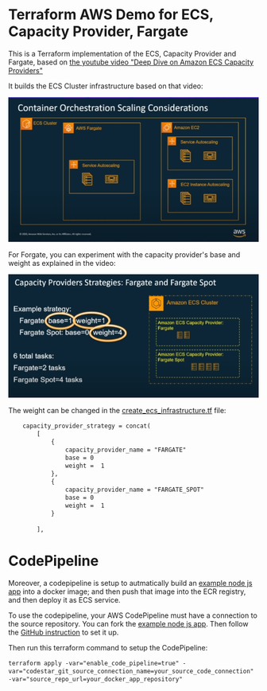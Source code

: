 # Terraform AWS Demo for ECS, Capacity Provider, Fargate

This is a Terraform implementation of the ECS, Capacity Provider and Fargate, based on [the youtube video "Deep Dive on Amazon ECS Capacity Providers"](https://www.youtube.com/watch?v=Vb_4wAEcfpQ)

It builds the ECS Cluster infrastructure based on that video:

![Workflow](./readme/ecs_cluster_autoscaling.png)

For Forgate, you can experiment with the capacity provider's base and weight as explained in the video:

![Fargate_Capacity_Provider](./readme/ecs_fargate_capacity_provider.png)

The weight can be changed in the [create_ecs_infrastructure.tf](create_ecs_infrastructure.tf) file:
```
    capacity_provider_strategy = concat(
        [
            {
                capacity_provider_name = "FARGATE"
                base = 0
                weight =  1
            },
            {
                capacity_provider_name = "FARGATE_SPOT"
                base = 0
                weight =  1
            }

        ],
```

# CodePipeline
Moreover, a codepipeline is setup to autmatically build an [example node js app](https://github.com/andrewlau4/AwsECSDemoDockerImage) into a docker image; and then push that image into the ECR registry, and then deploy it as ECS service.

To use the codepipeline, your AWS CodePipeline must have a connection to the source repository. You can fork the  [example node js app](https://github.com/andrewlau4/AwsECSDemoDockerImage). Then follow the [GitHub instruction](https://docs.aws.amazon.com/dtconsole/latest/userguide/connections-create-github.html) to set it up.

Then run this terraform command to setup the CodePipeline:

```
terraform apply -var="enable_code_pipeline=true" -var="codestar_git_source_connection_name=your_source_code_connection" -var="source_repo_url=your_docker_app_repository"
```




